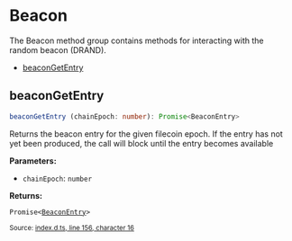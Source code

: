 <!-- Code generated by github.com/filecoin-shipyard/js-lotus-client/docgen. DO NOT EDIT. -->
# Beacon

The Beacon method group contains methods for interacting with the random beacon (DRAND).

* [beaconGetEntry](beacon.md#beacongetentry)

## beaconGetEntry

```ts
beaconGetEntry (chainEpoch: number): Promise<BeaconEntry>
```

Returns the beacon entry for the given filecoin epoch. If
the entry has not yet been produced, the call will block until the entry
becomes available

**Parameters:**

* `chainEpoch`: <code>number</code>

**Returns:**

<code>Promise&lt;<a href="../types.md#beaconentry">BeaconEntry</a>&gt;</code>

<small>Source: [index.d.ts, line 156, character 16](https://github.com/filecoin-shipyard/js-lotus-client-rpc/blob/master/index.d.ts#L156)</small>
